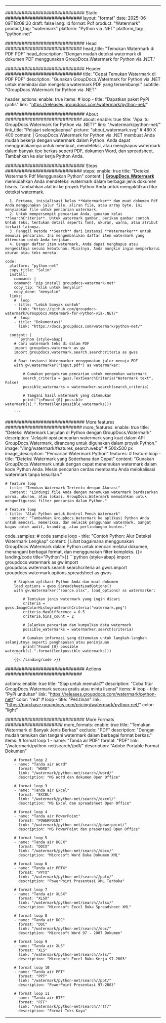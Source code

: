 
---
############################# Static ############################
layout: "format"
date:  2025-06-09T18:08:30
draft: false
lang: id
format: Pdf
product: "Watermark"
product_tag: "watermark"
platform: "Python via .NET"
platform_tag: "python-net"

############################# Head ############################
head_title: "Temukan Watermark di PDF PDF"
head_description: "Dengan mudah deteksi watermark di dokumen PDF menggunakan GroupDocs.Watermark for Python via .NET."

############################# Header ############################
title: "Cepat Temukan Watermark di PDF PDF" 
description: "Gunakan GroupDocs.Watermark for Python via .NET untuk memindai dan mengelola watermark PDF yang tersembunyi."
subtitle: "GroupDocs.Watermark for Python via .NET" 

header_actions:
  enable: true
  items:
    #  loop
    - title: "Dapatkan paket PyPi gratis"
      link: "https://releases.groupdocs.com/watermark/python-net/"
      
############################# About ############################
about:
    enable: true
    title: "Apa itu GroupDocs.Watermark for Python via .NET?"
    link: "/watermark/python-net/"
    link_title: "Pelajari selengkapnya"
    picture: "about_watermark.svg" # 480 X 400
    content: |
       GroupDocs.Watermark for Python via .NET membuat Anda mudah bekerja dengan watermark dalam Python. Anda dapat menggunakannya untuk membuat, mendeteksi, atau menghapus watermark dalam banyak tipe berkas seperti PDF, dokumen Word, dan spreadsheet. Tambahkan ke alur kerja Python Anda.

############################# Steps ############################
steps:
    enable: true
    title: "Deteksi Watermark Pdf Menggunakan Python"
    content: |
      **[GroupDocs.Watermark](https://products.groupdocs.com/watermark/python-net/)** memudahkan Anda mendeteksi watermark dalam berbagai jenis dokumen bisnis. Tambahkan alat ini ke proyek Python Anda untuk mengaktifkan fitur deteksi watermark.
      
      1. Pertama, inisialisasi kelas **Watermarker** dan muat dokumen Pdf Anda menggunakan jalur file, aliran file, atau array byte. Ini menyiapkan file untuk pencarian watermark.
      2. Untuk mempersempit pencarian Anda, gunakan kelas **SearchCriteria**. Untuk watermark gambar, berikan gambar contoh. Untuk teks, tentukan detail seperti font, ukuran, warna, atau atribut terkait lainnya.
      3. Panggil metode **Search** dari instansi **Watermarker** untuk memulai pencarian. Ini mengembalikan daftar item watermark yang ditemukan untuk Anda kerjakan.
      4. Dengan daftar item watermark, Anda dapat menghapus atau mengeditnya sesuai kebutuhan. Misalnya, Anda mungkin ingin memperbarui ukuran atau teks mereka.
   
    code:
      platform: "python-net"
      copy_title: "Salin"
      install:
        command: |
        command: "pip install groupdocs-watermark-net"
        copy_tip: "klik untuk menyalin"
        copy_done: "menyalin"
      links:
        #  loop
        - title: "Lebih banyak contoh"
          link: "https://github.com/groupdocs-watermark/GroupDocs.Watermark-for-Python-via-.NET/"
        #  loop
        - title: "Dokumentasi"
          link: "https://docs.groupdocs.com/watermark/python-net/"
          
      content: |
        ```python {style=abap}
        # Cari watermark teks di dalam PDF
        import groupdocs.watermark as gw
        import groupdocs.watermark.search.searchcriteria as gwss

        # Buat instansi Watermarker menggunakan jalur menuju PDF
        with gw.Watermarker("input.pdf") as watermarker:

            # Gunakan pengaturan pencarian untuk menemukan watermark
            search_criteria = gwss.TextSearchCriteria("Watermark text", False)
            possible_watermarks = watermarker.search(search_criteria)

            # Tangani hasil watermark yang ditemukan
            print("\nFound {0} possible watermark(s).".format(len(possible_watermarks)))
       
        ```  

############################# More features ############################
more_features:
  enable: true
  title: "Deteksi Watermark Lanjutan di Python dengan GroupDocs.Watermark"
  description: "Jelajahi opsi pencarian watermark yang kuat dalam API GroupDocs.Watermark, dirancang untuk digunakan dalam proyek Python."
  image: "/img/watermark/features_search.webp" # 500x500 px
  image_description: "Pencarian Watermark Python"
  features:
    # feature loop
    - title: "Deteksi Watermark yang Sederhana dan Cepat"
      content: "Gunakan GroupDocs.Watermark untuk dengan cepat menemukan watermark dalam kode Python Anda. Mesin pencarian cerdas membantu Anda melokalisasi watermark tanpa kesulitan."

    # feature loop
    - title: "Temukan Watermark Tertentu dengan Akurasi"
      content: "Lindungi file Anda dengan menemukan watermark berdasarkan warna, ukuran, atau lokasi. GroupDocs.Watermark memudahkan untuk mengonfigurasi filter pencarian dalam Python."

    # feature loop
    - title: "Alat Python untuk Kontrol Penuh Watermark"
      content: "Tambahkan GroupDocs.Watermark ke aplikasi Python Anda untuk mencari, memeriksa, dan melacak penggunaan watermark. Sangat bagus untuk audit, branding, atau perlindungan konten."
      
  code_samples:
    # code sample loop
    - title: "Contoh Python: Alur Deteksi Watermark Lengkap"
      content: |
        Lihat bagaimana menggunakan GroupDocs.Watermark dalam Python untuk mencari melalui dokumen, menangani berbagai format, dan menggunakan filter kompleks.
        {{< landing/code title="Python">}}
        ```python {style=abap}
        import groupdocs.watermark as gw
        import groupdocs.watermark.search.searchcriteria as gwss
        import groupdocs.watermark.options.spreadsheet as gwos

        # Siapkan aplikasi Python Anda dan muat dokumen
        load_options = gwos.SpreadsheetLoadOptions()
        with gw.Watermarker("source.xlsx", load_options) as watermarker:

            # Tentukan jenis watermark yang ingin dicari
            criteria = gwss.ImageColorHistogramSearchCriteria("watermark.png")
            criteria.MaxDifference = 0.5
            criteria.bins_count = 2

            # Jalankan pencarian dan kumpulkan data watermark
            possible_watermarks = watermarker.search(criteria)

            # Gunakan informasi yang ditemukan untuk langkah-langkah selanjutnya seperti penghapusan atau peninjauan
            print("Found {0} possible watermark(s).".format(len(possible_watermarks)))        
        ```
        {{< /landing/code >}}


############################# Actions ############################

actions:
  enable: true
  title: "Siap untuk memulai?"
  description: "Coba fitur GroupDocs.Watermark secara gratis atau minta lisensi"
  items:
    #  loop
    - title: "PyPi unduhan"
      link: "https://releases.groupdocs.com/watermark/python-net/"
      color: "red"
        #  loop
    - title: "Perizinan"
      link: "https://purchase.groupdocs.com/pricing/watermark/python-net/"
      color: "light"


############################# More Formats #####################
more_formats:
    enable: true
    title: "Temukan Watermark di Banyak Jenis Berkas"
    exclude: "PDF"
    description: "Dengan mudah temukan dan tangani watermark dalam berbagai format berkas."
    items: 
        # format loop 1
        - name: "Tanda air PDF"
          format: "PDF"
          link: "/watermark/python-net/search//pdf/"
          description: "Adobe Portable Format Dokumen"

        # format loop 2
        - name: "Tanda air Word"
          format: "WORD"
          link: "/watermark/python-net/search//word/"
          description: "MS Word dan dokumen Open Office"
          
        # format loop 3
        - name: "Tanda air Excel"
          format: "EXCEL"
          link: "/watermark/python-net/search//excel/"
          description: "MS Excel dan spreadsheet Open Office"

        # format loop 4
        - name: "Tanda air PowerPoint"
          format: "POWERPOINT"
          link: "/watermark/python-net/search//powerpoint/"
          description: "MS PowerPoint dan presentasi Open Office"

        # format loop 5
        - name: "Tanda air DOCX"
          format: "DOCX"
          link: "/watermark/python-net/search//docx/"
          description: "Microsoft Word Buka Dokumen XML"
          
        # format loop 6
        - name: "Tanda air PPTX"
          format: "PPTX"
          link: "/watermark/python-net/search//pptx/"
          description: "PowerPoint Presentasi XML Terbuka"
          
        # format loop 7
        - name: "Tanda air XLSX"
          format: "XLSX"
          link: "/watermark/python-net/search//xlsx/"
          description: "Microsoft Excel Buka Spreadsheet XML"

        # format loop 8
        - name: "Tanda air DOC"
          format: "DOC"
          link: "/watermark/python-net/search//doc/"
          description: "Microsoft Word 97 - 2007 Dokumen"

        # format loop 9
        - name: "Tanda air XLS"
          format: "XLS"
          link: "/watermark/python-net/search//xls/"
          description: "Microsoft Excel Buku Kerja 97-2003"

        # format loop 10
        - name: "Tanda air PPT"
          format: "PPT"
          link: "/watermark/python-net/search//ppt/"
          description: "PowerPoint Presentasi 97-2003"

        # format loop 11
        - name: "Tanda air RTF"
          format: "RTF"
          link: "/watermark/python-net/search//rtf/"
          description: "Format Teks Kaya"

---